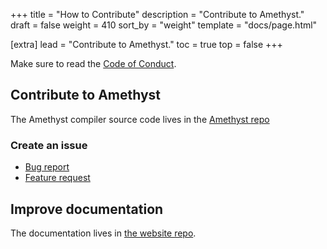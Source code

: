 +++
title = "How to Contribute"
description = "Contribute to Amethyst."
draft = false
weight = 410
sort_by = "weight"
template = "docs/page.html"

[extra]
lead = "Contribute to Amethyst."
toc = true
top = false
+++

Make sure to read the [Code of Conduct](../code-of-conduct/).

## Contribute to Amethyst

The Amethyst compiler source code lives in the [Amethyst repo](https://github.com/amethyst-lang/amethyst)

### Create an issue

- [Bug report](https://github.com/amethyst-lang/amethyst/issues/new?template=bug-report---.md)
- [Feature request](https://github.com/amethyst-lang/amethyst/issues/new?template=feature-request---.md)

## Improve documentation

The documentation lives in [the website repo](https://github.com/amethyst-lang/amethyst-site/tree/main/content/docs).

